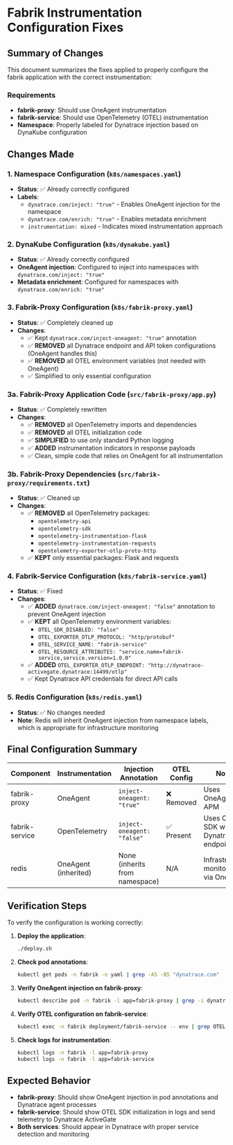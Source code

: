 # Fabrik Instrumentation Configuration Fixes

## Summary of Changes

This document summarizes the fixes applied to properly configure the fabrik application with the correct instrumentation:

### Requirements
- **fabrik-proxy**: Should use OneAgent instrumentation
- **fabrik-service**: Should use OpenTelemetry (OTEL) instrumentation
- **Namespace**: Properly labeled for Dynatrace injection based on DynaKube configuration

## Changes Made

### 1. Namespace Configuration (`k8s/namespaces.yaml`)
- **Status**: ✅ Already correctly configured
- **Labels**:
  - `dynatrace.com/inject: "true"` - Enables OneAgent injection for the namespace
  - `dynatrace.com/enrich: "true"` - Enables metadata enrichment
  - `instrumentation: mixed` - Indicates mixed instrumentation approach

### 2. DynaKube Configuration (`k8s/dynakube.yaml`)
- **Status**: ✅ Already correctly configured
- **OneAgent injection**: Configured to inject into namespaces with `dynatrace.com/inject: "true"`
- **Metadata enrichment**: Configured for namespaces with `dynatrace.com/enrich: "true"`

### 3. Fabrik-Proxy Configuration (`k8s/fabrik-proxy.yaml`)
- **Status**: ✅ Completely cleaned up
- **Changes**:
  - ✅ Kept `dynatrace.com/inject-oneagent: "true"` annotation
  - ✅ **REMOVED** all Dynatrace endpoint and API token configurations (OneAgent handles this)
  - ✅ **REMOVED** all OTEL environment variables (not needed with OneAgent)
  - ✅ Simplified to only essential configuration

### 3a. Fabrik-Proxy Application Code (`src/fabrik-proxy/app.py`)
- **Status**: ✅ Completely rewritten
- **Changes**:
  - ✅ **REMOVED** all OpenTelemetry imports and dependencies
  - ✅ **REMOVED** all OTEL initialization code
  - ✅ **SIMPLIFIED** to use only standard Python logging
  - ✅ **ADDED** instrumentation indicators in response payloads
  - ✅ Clean, simple code that relies on OneAgent for all instrumentation

### 3b. Fabrik-Proxy Dependencies (`src/fabrik-proxy/requirements.txt`)
- **Status**: ✅ Cleaned up
- **Changes**:
  - ✅ **REMOVED** all OpenTelemetry packages:
    - `opentelemetry-api`
    - `opentelemetry-sdk`
    - `opentelemetry-instrumentation-flask`
    - `opentelemetry-instrumentation-requests`
    - `opentelemetry-exporter-otlp-proto-http`
  - ✅ **KEPT** only essential packages: Flask and requests

### 4. Fabrik-Service Configuration (`k8s/fabrik-service.yaml`)
- **Status**: ✅ Fixed
- **Changes**:
  - ✅ **ADDED** `dynatrace.com/inject-oneagent: "false"` annotation to prevent OneAgent injection
  - ✅ **KEPT** all OpenTelemetry environment variables:
    - `OTEL_SDK_DISABLED: "false"`
    - `OTEL_EXPORTER_OTLP_PROTOCOL: "http/protobuf"`
    - `OTEL_SERVICE_NAME: "fabrik-service"`
    - `OTEL_RESOURCE_ATTRIBUTES: "service.name=fabrik-service,service.version=1.0.0"`
  - ✅ **ADDED** `OTEL_EXPORTER_OTLP_ENDPOINT: "http://dynatrace-activegate.dynatrace:14499/otlp"`
  - ✅ Kept Dynatrace API credentials for direct API calls

### 5. Redis Configuration (`k8s/redis.yaml`)
- **Status**: ✅ No changes needed
- **Note**: Redis will inherit OneAgent injection from namespace labels, which is appropriate for infrastructure monitoring

## Final Configuration Summary

| Component | Instrumentation | Injection Annotation | OTEL Config | Notes |
|-----------|----------------|---------------------|-------------|-------|
| fabrik-proxy | OneAgent | `inject-oneagent: "true"` | ❌ Removed | Uses OneAgent for APM |
| fabrik-service | OpenTelemetry | `inject-oneagent: "false"` | ✅ Present | Uses OTEL SDK with Dynatrace endpoint |
| redis | OneAgent (inherited) | None (inherits from namespace) | N/A | Infrastructure monitoring via OneAgent |

## Verification Steps

To verify the configuration is working correctly:

1. **Deploy the application**:
   ```bash
   ./deploy.sh
   ```

2. **Check pod annotations**:
   ```bash
   kubectl get pods -n fabrik -o yaml | grep -A5 -B5 "dynatrace.com"
   ```

3. **Verify OneAgent injection on fabrik-proxy**:
   ```bash
   kubectl describe pod -n fabrik -l app=fabrik-proxy | grep -i dynatrace
   ```

4. **Verify OTEL configuration on fabrik-service**:
   ```bash
   kubectl exec -n fabrik deployment/fabrik-service -- env | grep OTEL
   ```

5. **Check logs for instrumentation**:
   ```bash
   kubectl logs -n fabrik -l app=fabrik-proxy
   kubectl logs -n fabrik -l app=fabrik-service
   ```

## Expected Behavior

- **fabrik-proxy**: Should show OneAgent injection in pod annotations and Dynatrace agent processes
- **fabrik-service**: Should show OTEL SDK initialization in logs and send telemetry to Dynatrace ActiveGate
- **Both services**: Should appear in Dynatrace with proper service detection and monitoring
